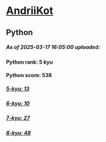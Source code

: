# [AndriiKot](https://www.codewars.com/users/AndriiKot) 
## Python

##### As of 2025-03-17 16:05:00 uploaded:

#### Python rank: 5 kyu

#### Python score: 538

##### [5-kyu: 13](https://github.com/AndriiKot/Python__CodeWars/tree/main/kyu-5)

##### [6-kyu: 10](https://github.com/AndriiKot/Python__CodeWars/tree/main/kyu-6)

##### [7-kyu: 27](https://github.com/AndriiKot/Python__CodeWars/tree/main/kyu-7)

##### [8-kyu: 48](https://github.com/AndriiKot/Python__CodeWars/tree/main/kyu-8)

